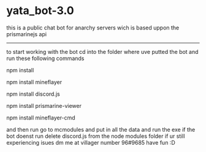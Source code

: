 # yata_bot-3.0
this is a public chat bot for anarchy servers wich is based uppon the prismarinejs api 
______________________________________________________________________________

to start working with the bot cd into the folder where uve putted the bot and run these following commands


npm install

npm install mineflayer

npm install discord.js

npm install prismarine-viewer

npm install mineflayer-cmd

and then run go to mcmodules and put in all the data and run the exe if the bot doenst run delete discord.js from the node modules folder 
if ur still experiencing isues dm me at villager number 96#9685 have fun :D
